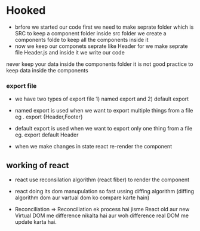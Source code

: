  # Hooked 

- brfore we started our code first we need to make seprate folder which is SRC to keep a component folder inside src folder we create a components folde to  keep all the components inside it
- now we keep our componets seprate  like Header for we make seprate file Header.js and inside it we write our code 
 
<note>  never keep your data inside the components folder it is not good practice to keep data inside the components 

### export file 
- we have two types of export file 1) named export and 2) default export 
- named export is used when we want to export multiple things from a file    eg . export {Header,Footer}
- default export is used when we want to export only one thing from a file   eg. export default Header

- <note> when we make changes in state react re-render the component 


## working of react
- react use reconsilation algorithm (react fiber) to render the component 
- react doing its dom manupulation so fast ussing diffing algorithm (diffing algorithm dom aur vartual dom ko compare karte hain)

- Reconciliation => Reconciliation ek process hai jisme React old aur new Virtual DOM me difference nikalta hai aur woh difference real DOM me update karta hai.
